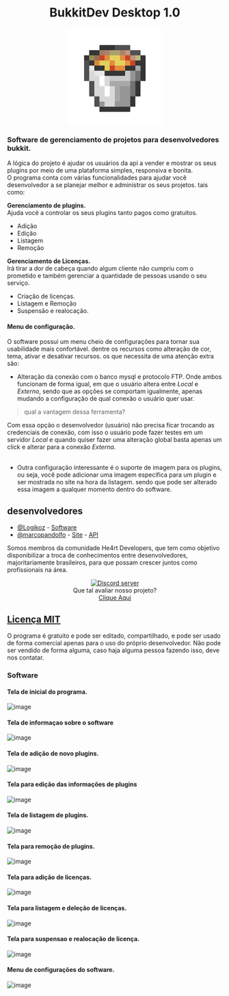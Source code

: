 <h1 align="center"> BukkitDev Desktop 1.0 </h1>

<div align="center">
    <img src="bucketLava.gif"/>
</div>

### Software de gerenciamento de projetos para desenvolvedores bukkit.

A lógica do projeto é ajudar os usuários da api a vender e mostrar os seus plugins por meio de uma plataforma simples, responsiva e bonita.
<br>
O programa conta com várias funcionalidades para ajudar você desenvolvedor a se planejar melhor e administrar os seus projetos. tais como:

**Gerenciamento de plugins.**
<br>
Ajuda você a controlar os seus plugins tanto pagos como gratuitos.
<br>
- Adição
- Edição
- Listagem
- Remoção

**Gerenciamento de Licenças.**
<br>
Irá tirar a dor de cabeça quando algum cliente não cumpriu com o prometido e também gerenciar a quantidade de pessoas usando o seu serviço.
<br>
- Criação de licenças.
- Listagem e Remoção
- Suspensão e realocação.

#### Menu de configuração.
O software possui um menu cheio de configurações para tornar sua usabilidade mais confortável. dentre os recursos como alteração de cor, tema, ativar e desativar recursos. os que necessita de uma atenção extra são: <br>
- Alteração da conexão com o banco mysql e protocolo FTP.
Onde ambos funcionam de forma igual, em que o usuário altera entre *Local* e *Externo*, sendo que as opções se comportam igualmente, apenas mudando a configuração de qual conexão o usuário quer usar.

> qual a vantagem dessa ferramenta?

Com essa opção o desenvolvedor (usuário) não precisa ficar trocando as credenciais de conexão, com isso o usuário pode fazer testes em um servidor *Local* e quando quiser fazer uma alteração global basta apenas um click e alterar para a conexão *Externa*.
<br>
<br>
- Outra configuração interessante é o suporte de imagem para os plugins, ou seja, você pode adicionar uma imagem especifica para um plugin e ser mostrada no site na hora da listagem. sendo que pode ser alterado essa imagem a qualquer momento dentro do software.

## desenvolvedores
- [@Logikoz](https://github.com/Logikoz) - [Software](https://github.com/Speckoz/BukkitDev-System)
- [@marcopandolfo](https://github.com/marcopandolfo) - [Site](https://github.com/Speckoz/BukkitDev-Web/) - [API](https://github.com/Speckoz/BukkitDev-API)

Somos membros da comunidade He4rt Developers, que tem como objetivo disponibilizar a troca de conhecimentos entre desenvolvedores, majoritariamente brasileiros, para que possam crescer juntos como profissionais na área.
<br>
<div align="center">
    <a href="https://discord.gg/J3saJqq" target="_blank"> 
    <img src="https://discordapp.com/api/guilds/452926217558163456/embed.png" alt="Discord server"/></a>
</div>

<div align="center">
    Que tal avaliar nosso projeto?<br>
    <a href="https://forms.gle/x9jJCCy1HAzfJCXw5" target="_blank">
        Clique Aqui
</div>

## Licença [MIT](https://github.com/Logikoz/BukkitDev-System/blob/master/LICENSE)
O programa é gratuito e pode ser editado, compartilhado, e pode ser usado de forma comercial apenas para o uso do próprio desenvolvedor.
Não pode ser vendido de forma alguma, caso haja alguma pessoa fazendo isso, deve nos contatar.
<br>

### Software
#### Tela de inicial do programa.
![image](https://user-images.githubusercontent.com/37851168/62172047-a61b0b80-b2f6-11e9-8ea2-857f4f39bc64.png)
#### Tela de informaçao sobre o software
![image](https://user-images.githubusercontent.com/37851168/63056515-d7c2d380-bead-11e9-9146-c59bfa2980b6.png)
#### Tela de adição de novo plugins.
![image](https://user-images.githubusercontent.com/37851168/62172147-eed2c480-b2f6-11e9-83d6-68ba9f1cd7aa.png)
#### Tela para edição das informações de plugins
![image](https://user-images.githubusercontent.com/37851168/62172465-ecbd3580-b2f7-11e9-9469-6d489c30d688.png)
#### Tela de listagem de plugins.
![image](https://user-images.githubusercontent.com/37851168/62173372-6e629280-b2fb-11e9-9464-389db2c4be90.png)
#### Tela para remoção de plugins.
![image](https://user-images.githubusercontent.com/37851168/62173448-b681b500-b2fb-11e9-9214-9fa83ba05fc6.png)
#### Tela para adição de licenças.
![image](https://user-images.githubusercontent.com/37851168/62173507-ecbf3480-b2fb-11e9-8612-efe5888a6f42.png)
#### Tela para listagem e deleção de licenças.
![image](https://user-images.githubusercontent.com/37851168/62173700-85ee4b00-b2fc-11e9-9cd8-97c56faa1a05.png)
#### Tela para suspensao e realocação de licença.
![image](https://user-images.githubusercontent.com/37851168/62173744-b209cc00-b2fc-11e9-92ca-771ed6d185d9.png)
#### Menu de configurações do software.
![image](https://user-images.githubusercontent.com/37851168/62173784-e7161e80-b2fc-11e9-8e1e-fcf66c29fc2e.png)
